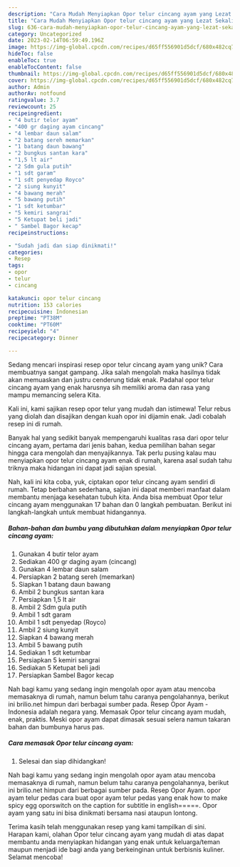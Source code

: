 ```yaml
---
description: "Cara Mudah Menyiapkan Opor telur cincang ayam yang Lezat Sekali"
title: "Cara Mudah Menyiapkan Opor telur cincang ayam yang Lezat Sekali"
slug: 636-cara-mudah-menyiapkan-opor-telur-cincang-ayam-yang-lezat-sekali
category: Uncategorized
date: 2023-02-14T06:59:49.196Z
image: https://img-global.cpcdn.com/recipes/d65ff556901d5dcf/680x482cq70/opor-telur-cincang-ayam-foto-resep-utama.jpg
hideToc: false
enableToc: true
enableTocContent: false
thumbnail: https://img-global.cpcdn.com/recipes/d65ff556901d5dcf/680x482cq70/opor-telur-cincang-ayam-foto-resep-utama.jpg
cover: https://img-global.cpcdn.com/recipes/d65ff556901d5dcf/680x482cq70/opor-telur-cincang-ayam-foto-resep-utama.jpg
author: Admin
authorAv: notfound
ratingvalue: 3.7
reviewcount: 25
recipeingredient:
- "4 butir telor ayam"
- "400 gr daging ayam cincang"
- "4 lembar daun salam"
- "2 batang sereh memarkan"
- "1 batang daun bawang"
- "2 bungkus santan kara"
- "1,5 lt air"
- "2 Sdm gula putih"
- "1 sdt garam"
- "1 sdt penyedap Royco"
- "2 siung kunyit"
- "4 bawang merah"
- "5 bawang putih"
- "1 sdt ketumbar"
- "5 kemiri sangrai"
- "5 Ketupat beli jadi"
- " Sambel Bagor kecap"
recipeinstructions:

- "Sudah jadi dan siap dinikmati!"
categories:
- Resep
tags:
- opor
- telur
- cincang

katakunci: opor telur cincang 
nutrition: 153 calories
recipecuisine: Indonesian
preptime: "PT38M"
cooktime: "PT60M"
recipeyield: "4"
recipecategory: Dinner

---
```





Sedang mencari inspirasi resep opor telur cincang ayam yang unik? Cara membuatnya sangat gampang. Jika salah mengolah maka hasilnya tidak akan memuaskan dan justru cenderung tidak enak. Padahal opor telur cincang ayam yang enak harusnya sih memiliki aroma dan rasa yang mampu memancing selera Kita.





Kali ini, kami sajikan resep opor telur yang mudah dan istimewa! Telur rebus yang diolah dan disajikan dengan kuah opor ini dijamin enak. Jadi cobalah resep ini di rumah.

Banyak hal yang sedikit banyak mempengaruhi kualitas rasa dari opor telur cincang ayam, pertama dari jenis bahan, kedua pemilihan bahan segar hingga cara mengolah dan menyajikannya. Tak perlu pusing kalau mau menyiapkan opor telur cincang ayam enak di rumah, karena asal sudah tahu triknya maka hidangan ini dapat jadi sajian spesial.






Nah, kali ini kita coba, yuk, ciptakan opor telur cincang ayam sendiri di rumah. Tetap berbahan sederhana, sajian ini dapat memberi manfaat dalam membantu menjaga kesehatan tubuh kita. Anda bisa membuat Opor telur cincang ayam menggunakan 17 bahan dan 0 langkah pembuatan. Berikut ini langkah-langkah untuk membuat hidangannya.

<!--inarticleads1-->

##### Bahan-bahan dan bumbu yang dibutuhkan dalam menyiapkan Opor telur cincang ayam:

1. Gunakan 4 butir telor ayam
1. Sediakan 400 gr daging ayam (cincang)
1. Gunakan 4 lembar daun salam
1. Persiapkan 2 batang sereh (memarkan)
1. Siapkan 1 batang daun bawang
1. Ambil 2 bungkus santan kara
1. Persiapkan 1,5 lt air
1. Ambil 2 Sdm gula putih
1. Ambil 1 sdt garam
1. Ambil 1 sdt penyedap (Royco)
1. Ambil 2 siung kunyit
1. Siapkan 4 bawang merah
1. Ambil 5 bawang putih
1. Sediakan 1 sdt ketumbar
1. Persiapkan 5 kemiri sangrai
1. Sediakan 5 Ketupat beli jadi
1. Persiapkan  Sambel Bagor kecap


Nah bagi kamu yang sedang ingin mengolah opor ayam atau mencoba memasaknya di rumah, namun belum tahu caranya pengolahannya, berikut ini brilio.net himpun dari berbagai sumber pada. Resep Opor Ayam - Indonesia adalah negara yang. Memasak Opor telur cincang ayam mudah, enak, praktis. Meski opor ayam dapat dimasak sesuai selera namun takaran bahan dan bumbunya harus pas. 

<!--inarticleads2-->

##### Cara memasak Opor telur cincang ayam:


1. Selesai dan siap dihidangkan!

Nah bagi kamu yang sedang ingin mengolah opor ayam atau mencoba memasaknya di rumah, namun belum tahu caranya pengolahannya, berikut ini brilio.net himpun dari berbagai sumber pada. Resep Opor Ayam. opor ayam telur pedas cara buat opor ayam telur pedas yang enak how to make spicy egg oporswitch on the caption for subtitle in english=====. Opor ayam yang satu ini bisa dinikmati bersama nasi ataupun lontong. 

Terima kasih telah menggunakan resep yang kami tampilkan di sini. Harapan kami, olahan Opor telur cincang ayam yang mudah di atas dapat membantu anda menyiapkan hidangan yang enak untuk keluarga/teman maupun menjadi ide bagi anda yang berkeinginan untuk berbisnis kuliner. Selamat mencoba!
